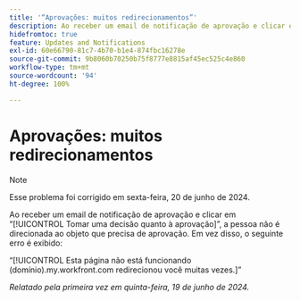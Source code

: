 ```yaml
---
title: '“Aprovações: muitos redirecionamentos”'
description: Ao receber um email de notificação de aprovação e clicar em Tomar uma decisão quanto à aprovação, a pessoa não é direcionada ao objeto que precisa de aprovação. Em vez disso, um erro é exibido para o usuário.
hidefromtoc: true
feature: Updates and Notifications
exl-id: 60e66790-81c7-4b70-b1e4-874fbc16278e
source-git-commit: 9b8060b70250b75f8777e8815af45ec525c4e860
workflow-type: tm+mt
source-wordcount: '94'
ht-degree: 100%

---
```


# Aprovações: muitos redirecionamentos

>[!NOTE]
>
>Esse problema foi corrigido em sexta-feira, 20 de junho de 2024.

Ao receber um email de notificação de aprovação e clicar em “[!UICONTROL Tomar uma decisão quanto à aprovação]”, a pessoa não é direcionada ao objeto que precisa de aprovação. Em vez disso, o seguinte erro é exibido:

“[!UICONTROL Esta página não está funcionando (domínio).my.workfront.com redirecionou você muitas vezes.]”

_Relatado pela primeira vez em quinta-feira, 19 de junho de 2024._
